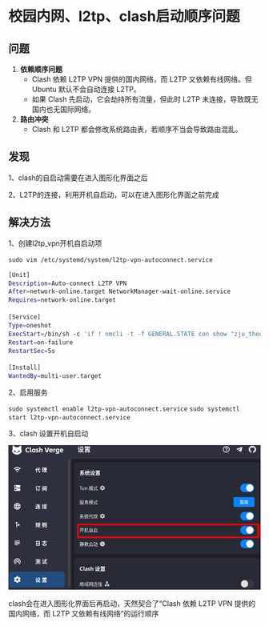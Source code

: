 # 校园内网、l2tp、clash启动顺序问题



## 问题

1. **依赖顺序问题**
   - Clash 依赖 L2TP VPN 提供的国内网络，而 L2TP 又依赖有线网络。但 Ubuntu 默认不会自动连接 L2TP。
   - 如果 Clash 先启动，它会劫持所有流量，但此时 L2TP 未连接，导致既无国内也无国际网络。
2. **路由冲突**
   - Clash 和 L2TP 都会修改系统路由表，若顺序不当会导致路由混乱。



## 发现

1、clash的自启动需要在进入图形化界面之后

2、L2TP的连接，利用开机自启动，可以在进入图形化界面之前完成



## 解决方法

1、创建l2tp_vpn开机自启动项

`sudo vim /etc/systemd/system/l2tp-vpn-autoconnect.service`

``` bash
[Unit]
Description=Auto-connect L2TP VPN
After=network-online.target NetworkManager-wait-online.service
Requires=network-online.target

[Service]
Type=oneshot
ExecStart=/bin/sh -c 'if ! nmcli -t -f GENERAL.STATE con show "zju_theo" | grep -q "activated"; then /usr/bin/nmcli connection up "zju_theo"; fi'  ##zju_theo改为自己设置的l2tp_vpn名称，还有要把这串注释内容删除
Restart=on-failure
RestartSec=5s

[Install]
WantedBy=multi-user.target
```

2、启用服务

`sudo systemctl enable l2tp-vpn-autoconnect.service`
`sudo systemctl start l2tp-vpn-autoconnect.service`

3、clash 设置开机自启动

![image-20250326162325103](./校园内网、l2tp、clash启动顺序问题.assets/image-20250326162325103.png) 

clash会在进入图形化界面后再启动，天然契合了“Clash 依赖 L2TP VPN 提供的国内网络，而 L2TP 又依赖有线网络”的运行顺序
